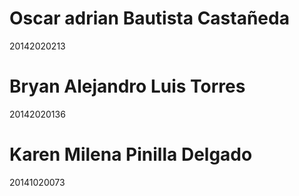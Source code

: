 # Oscar adrian Bautista Castañeda
20142020213
# Bryan Alejandro Luis Torres
20142020136
# Karen Milena Pinilla Delgado
20141020073
